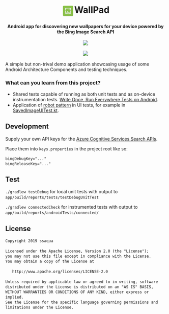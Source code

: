 <h1 align="center"><img src="/app/src/main/res/mipmap-xxxhdpi/ic_launcher.png" align="top" height="40">WallPad</h1>

<h4 align="center">Android app for discovering new wallpapers for your device powered by the Bing Image Search API</h4>

<p align="center"><a href="https://circleci.com/gh/ssaqua/WallPad"><img src="https://circleci.com/gh/ssaqua/WallPad.svg?style=shield"></a></p>

<p align="center"><img src="https://user-images.githubusercontent.com/5179255/64467040-28ee7c00-d169-11e9-9ca1-c4b5b50bbe64.gif" height="480"></p>

A simple but non-trival demo application showcasing usage of some Android Architecture Components and testing techniques.

### What can you learn from this project?

- Shared tests capable of running as both unit tests and as on-device instrumentation tests. [Write Once, Run Everywhere Tests on Android](https://medium.com/androiddevelopers/write-once-run-everywhere-tests-on-android-88adb2ba20c5).
- Application of [robot pattern](https://academy.realm.io/posts/kau-jake-wharton-testing-robots/) in UI tests, for example in [SavedImageUITest.kt](/app/src/sharedTest/java/ss/wallpad/ui/saved/SavedImageUITest.kt).

## Development

Supply your own API keys for the [Azure Cognitive Services Search APIs](https://azure.microsoft.com/en-us/services/cognitive-services/bing-image-search-api/).

Place them into `keys.properties` in the project root like so:

```
bingDebugKey="..."
bingReleaseKey="..."
```

## Test

`./gradlew testDebug` for local unit tests with output to `app/build/reports/tests/testDebugUnitTest`

`./gradlew connectedCheck` for instrumented tests with output to `app/build/reports/androidTests/connected/`

## License

    Copyright 2019 ssaqua

    Licensed under the Apache License, Version 2.0 (the "License");
    you may not use this file except in compliance with the License.
    You may obtain a copy of the License at

       http://www.apache.org/licenses/LICENSE-2.0

    Unless required by applicable law or agreed to in writing, software
    distributed under the License is distributed on an "AS IS" BASIS,
    WITHOUT WARRANTIES OR CONDITIONS OF ANY KIND, either express or implied.
    See the License for the specific language governing permissions and
    limitations under the License.
